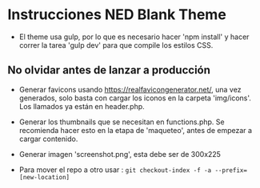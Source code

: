 # Instrucciones NED Blank Theme

- El theme usa gulp, por lo que es necesario hacer 'npm install' y hacer correr la tarea 'gulp dev' para que compile los estilos CSS.

## 

## No olvidar antes de lanzar a producción

- Generar favicons usando https://realfavicongenerator.net/, una vez generados, solo basta con cargar los iconos en la carpeta 'img/icons'. Los llamados ya están en header.php.

- Generar los thumbnails que se necesitan en functions.php. Se recomienda hacer esto en la etapa de 'maqueteo', antes de empezar a cargar contenido.

- Generar imagen 'screenshot.png', esta debe ser de 300x225


- Para mover el repo a otro usar : `git checkout-index -f -a --prefix=[new-location]`